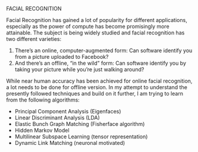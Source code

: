 FACIAL RECOGNITION  

Facial Recognition has gained a lot of popularity for different applications, especially as the power of compute has become promisingly more attainable. The subject is being widely studied and facial recognition has two different varieties:  
1) There’s an online, computer-augmented form: Can software identify you from a picture uploaded to Facebook?  
2) And there’s an offline, “in the wild” form: Can software identify you by taking your picture while you’re just walking around?  

While near human accuracy has been achieved for online facial recognition, a lot needs to be done for offline version. In my attempt to understand the presently followed techniques and build on it further, I am trying to learn from the following algorithms:  

- Principal Component Analysis (Eigenfaces)  
- Linear Discriminant Analysis (LDA)  
- Elastic Bunch Graph Matching (Fisherface algorithm)  
- Hidden Markov Model  
- Multilinear Subspace Learning (tensor representation)  
- Dynamic Link Matching (neuronal motivated)
